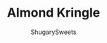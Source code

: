 ---
layout: ../../layouts/MarkdownPostLayout.astro
title: Almond Kringle
author: ShugarySweets
pubDate: 2019-01-15
description: "Buttery and flaky, this Almond Kringle recipe is easier than ever. Two layers of pastry topped with a delicious almond icing. Tips and tricks included to store and freeze your delicious danish."
image_url: https://www.shugarysweets.com/wp-content/uploads/2011/05/almond-kringle-facebook.jpg
tags: ["Breakfast and Brunch","Danish"]
calories: 148
protein: 2
carbohydrates: 15
fats: 9
fiber: 0
ingredients: ["1 cup all-purpose flour","½ cup unsalted butter","2 Tablespoons water","1 cup water","½ cup unsalted butter","1 cup all-purpose flour","3 large eggs","3 Tablespoons powdered sugar","1/2 teaspoon almond extract","1 1/2 cups powdered sugar","1 Tablespoon unsalted butter, softened","1/2 teaspoon almond extract","1-2 Tablespoons milk"]
serves: 24
time: "1 hour 15 minutes"
prepTime: "20 minutes"
instructions: ["Line two large baking sheets with parchment paper. Set aside. Preheat oven to 375 degrees F.","For the bottom crust layer, combine flour with butter using a pastry cutter. Combine until you get coarse crumbs. Add water and mix ingredients together into a ball. Seperate into two equal pieces.","Using your hands, roll dough into a long log shape. On two cookie sheets, shape each log into a large horseshoe, patting flat until it's about 2-3 inches wide (my baking sheet is 12-inch pizza stone). Dough will be sticky, dip fingertips in flour if needed to prevent sticking.","For the filling, in a saucepan, heat water and butter to boiling. Remove from heat, beat in flour. Add eggs, one at a time. Add powdered sugar and almond extract. This egg mixture will be paste-ish. Spread on top of crust layers.","Bake for 40-45 minutes. Allow to cool at least 10-15 minutes before sliding onto a wire rack.","While cooling, prepare frosting by beating butter with powdered sugar, almond extract and milk. Continue to beat until smooth. Frost kringles while warm and serve."]
nutrition: ["148 calories","15 grams carbohydrates","45 milligrams cholesterol","9 grams fat","0 grams fiber","2 grams protein","5 grams saturated fat","76 milligrams sodium","7 grams sugar","0 grams trans fat","3 grams unsaturated fat"]
---